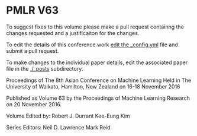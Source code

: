 # PMLR V63

To suggest fixes to this volume please make a pull request containng the changes requested and a justificaiton for the changes.

To edit the details of this conference work [edit the _config.yml](./_config.yml) file and submit a pull request.

To make changes to the individual paper details, edit the associated paper file in the [./_posts](./_posts) subdirectory.

Proceedings of The 8th Asian Conference on Machine Learning
  Held in The University of Waikato, Hamilton, New Zealand on 16-18 November 2016

Published as Volume 63 by the Proceedings of Machine Learning Research on 20 November 2016.

Volume Edited by:
  Robert J. Durrant
  Kee-Eung Kim

Series Editors:
  Neil D. Lawrence
  Mark Reid
